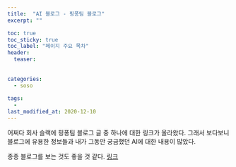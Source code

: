 ```yaml
---
title:  "AI 블로그 - 핑퐁팀 블로그"
excerpt: ""

toc: true
toc_sticky: true
toc_label: "페이지 주요 목차"
header:
  teaser: 
  
  
categories:
  - soso
  
tags:
  - 
last_modified_at: 2020-12-10
---
```


어쩌다 회사 슬랙에 핑퐁팀 블로그 글 중 하나에 대한 링크가 올라왔다. 그래서 보다보니 블로그에 유용한 정보들과 내가 그동안 궁금했던 AI에 대한 내용이 많았다.


종종 블로그를 보는 것도 좋을 것 같다. [링크](https://blog.pingpong.us)
